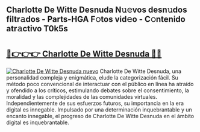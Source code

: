 ## Charlotte De Witte Desnuda N𝚞𝚎vos desn𝚞dos filtr𝚊dos - Parts-HGA F𝚘tos vid𝚎o - C𝚘ntenido atr𝚊ctivo T0k5s

# <h2><a href="http://mb1i2o7.tromn.icu/?c=Charlotte+De+Witte+Desnuda">🔗👉👉👉 Charlotte De Witte Desnuda 🔗🔗</a></h2>

[![Charlotte De Witte Desnuda nuevo](https://i.imgur.com/pEAQMta.gif)](http://mb1i2o7.tromn.icu/?c=Charlotte+De+Witte+Desnuda)
Charlotte De Witte Desnuda, una personalidad compleja y enigmática, elude la categorización fácil. Su método poco convencional de interactuar con el público en línea ha atraído y ofendido a los críticos, estimulando debates sobre el consentimiento, la moralidad y las complejidades de las comunidades virtuales. Independientemente de sus esfuerzos futuros, su importancia en la era digital es innegable. Impulsado por una determinación inquebrantable y un encanto innegable, el progreso de Charlotte De Witte Desnuda en el ámbito digital es inquebrantable.
